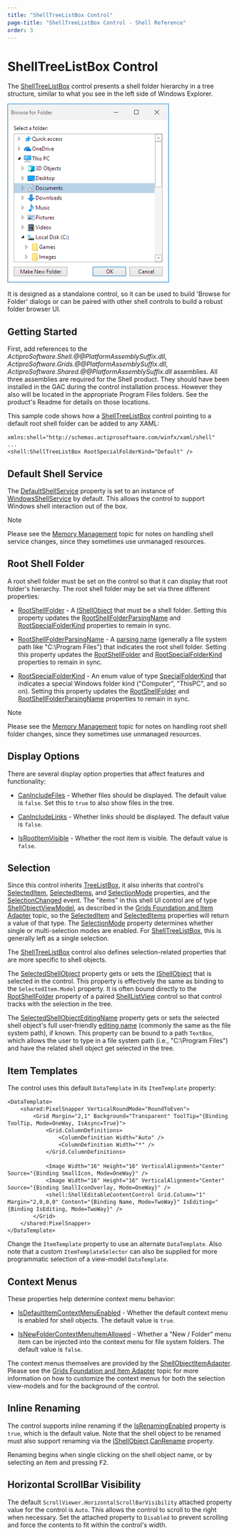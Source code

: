 ```yaml
---
title: "ShellTreeListBox Control"
page-title: "ShellTreeListBox Control - Shell Reference"
order: 3
---
```

# ShellTreeListBox Control

The [ShellTreeListBox](xref:@ActiproUIRoot.Controls.Shell.ShellTreeListBox) control presents a shell folder hierarchy in a tree structure, similar to what you see in the left side of Windows Explorer.

![Screenshot](images/browse-for-folder.png)

It is designed as a standalone control, so it can be used to build 'Browse for Folder' dialogs or can be paired with other shell controls to build a robust folder browser UI.

## Getting Started

First, add references to the *ActiproSoftware.Shell.@@PlatformAssemblySuffix.dll*, *ActiproSoftware.Grids.@@PlatformAssemblySuffix.dll*, *ActiproSoftware.Shared.@@PlatformAssemblySuffix.dll* assemblies.  All three assemblies are required for the Shell product.  They should have been installed in the GAC during the control installation process.  However they also will be located in the appropriate Program Files folders.  See the product's Readme for details on those locations.

This sample code shows how a [ShellTreeListBox](xref:@ActiproUIRoot.Controls.Shell.ShellTreeListBox) control pointing to a default root shell folder can be added to any XAML:

```xaml
xmlns:shell="http://schemas.actiprosoftware.com/winfx/xaml/shell"
...
<shell:ShellTreeListBox RootSpecialFolderKind="Default" />
```

## Default Shell Service

The [DefaultShellService](xref:@ActiproUIRoot.Controls.Shell.ShellTreeListBox.DefaultShellService) property is set to an instance of [WindowsShellService](xref:ActiproSoftware.Shell.WindowsShellService) by default.  This allows the control to support Windows shell interaction out of the box.

> [!NOTE]
> Please see the [Memory Management](memory-management.md) topic for notes on handling shell service changes, since they sometimes use unmanaged resources.

## Root Shell Folder

A root shell folder must be set on the control so that it can display that root folder's hierarchy.  The root shell folder may be set via three different properties:

- [RootShellFolder](xref:@ActiproUIRoot.Controls.Shell.ShellTreeListBox.RootShellFolder) - A [IShellObject](xref:ActiproSoftware.Shell.IShellObject) that must be a shell folder.  Setting this property updates the [RootShellFolderParsingName](xref:@ActiproUIRoot.Controls.Shell.ShellTreeListBox.RootShellFolderParsingName) and [RootSpecialFolderKind](xref:@ActiproUIRoot.Controls.Shell.ShellTreeListBox.RootSpecialFolderKind) properties to remain in sync.

- [RootShellFolderParsingName](xref:@ActiproUIRoot.Controls.Shell.ShellTreeListBox.RootShellFolderParsingName) - A [parsing name](shell-objects-framework/shell-objects.md) (generally a file system path like "C:\\Program Files") that indicates the root shell folder.  Setting this property updates the [RootShellFolder](xref:@ActiproUIRoot.Controls.Shell.ShellTreeListBox.RootShellFolder) and [RootSpecialFolderKind](xref:@ActiproUIRoot.Controls.Shell.ShellTreeListBox.RootSpecialFolderKind) properties to remain in sync.

- [RootSpecialFolderKind](xref:@ActiproUIRoot.Controls.Shell.ShellTreeListBox.RootSpecialFolderKind) - An enum value of type [SpecialFolderKind](xref:ActiproSoftware.Shell.SpecialFolderKind) that indicates a special Windows folder kind ("Computer", "ThisPC", and so on).  Setting this property updates the [RootShellFolder](xref:@ActiproUIRoot.Controls.Shell.ShellTreeListBox.RootShellFolder) and [RootShellFolderParsingName](xref:@ActiproUIRoot.Controls.Shell.ShellTreeListBox.RootShellFolderParsingName) properties to remain in sync.

> [!NOTE]
> Please see the [Memory Management](memory-management.md) topic for notes on handling root shell folder changes, since they sometimes use unmanaged resources.

## Display Options

There are several display option properties that affect features and functionality:

- [CanIncludeFiles](xref:@ActiproUIRoot.Controls.Shell.ShellTreeListBox.CanIncludeFiles) - Whether files should be displayed.  The default value is `false`.  Set this to `true` to also show files in the tree.

- [CanIncludeLinks](xref:@ActiproUIRoot.Controls.Shell.ShellTreeListBox.CanIncludeLinks) - Whether links should be displayed.  The default value is `false`.

- [IsRootItemVisible](xref:@ActiproUIRoot.Controls.Grids.TreeListBox.IsRootItemVisible) - Whether the root item is visible.  The default value is `false`.

## Selection

Since this control inherits [TreeListBox](xref:@ActiproUIRoot.Controls.Grids.TreeListBox), it also inherits that control's [SelectedItem](xref:@ActiproUIRoot.Controls.Grids.TreeListBox.SelectedItem), [SelectedItems](xref:@ActiproUIRoot.Controls.Grids.TreeListBox.SelectedItems), and [SelectionMode](xref:@ActiproUIRoot.Controls.Grids.TreeListBox.SelectionMode) properties, and the [SelectionChanged](xref:@ActiproUIRoot.Controls.Grids.TreeListBox.SelectionChanged) event.  The "items" in this shell UI control are of type [ShellObjectViewModel](xref:@ActiproUIRoot.Controls.Shell.ShellObjectViewModel), as described in the [Grids Foundation and Item Adapter](grids-foundation.md) topic, so the [SelectedItem](xref:@ActiproUIRoot.Controls.Grids.TreeListBox.SelectedItem) and [SelectedItems](xref:@ActiproUIRoot.Controls.Grids.TreeListBox.SelectedItems) properties will return a value of that type.  The [SelectionMode](xref:@ActiproUIRoot.Controls.Grids.TreeListBox.SelectionMode) property determines whether single or multi-selection modes are enabled.  For [ShellTreeListBox](xref:@ActiproUIRoot.Controls.Shell.ShellTreeListBox), this is generally left as a single selection.

The [ShellTreeListBox](xref:@ActiproUIRoot.Controls.Shell.ShellTreeListBox) control also defines selection-related properties that are more specific to shell objects.

The [SelectedShellObject](xref:@ActiproUIRoot.Controls.Shell.ShellTreeListBox.SelectedShellObject) property gets or sets the [IShellObject](xref:ActiproSoftware.Shell.IShellObject) that is selected in the control.  This property is effectively the same as binding to the `SelectedItem.Model` property.  It is often bound directly to the [RootShellFolder](xref:@ActiproUIRoot.Controls.Shell.ShellListView.RootShellFolder) property of a paired [ShellListView](xref:@ActiproUIRoot.Controls.Shell.ShellListView) control so that control tracks with the selection in the tree.

The [SelectedShellObjectEditingName](xref:@ActiproUIRoot.Controls.Shell.ShellTreeListBox.SelectedShellObjectEditingName) property gets or sets the selected shell object's full user-friendly [editing name](shell-objects-framework/shell-objects.md) (commonly the same as the file system path), if known.  This property can be bound to a path `TextBox`, which allows the user to type in a file system path (i.e., "C:\\Program Files") and have the related shell object get selected in the tree.

## Item Templates

The control uses this default `DataTemplate` in its `ItemTemplate` property:

```xaml
<DataTemplate>
	<shared:PixelSnapper VerticalRoundMode="RoundToEven">
		<Grid Margin="2,1" Background="Transparent" ToolTip="{Binding ToolTip, Mode=OneWay, IsAsync=True}">
			<Grid.ColumnDefinitions>
				<ColumnDefinition Width="Auto" />
				<ColumnDefinition Width="*" />
			</Grid.ColumnDefinitions>

			<Image Width="16" Height="16" VerticalAlignment="Center" Source="{Binding SmallIcon, Mode=OneWay}" />
			<Image Width="16" Height="16" VerticalAlignment="Center" Source="{Binding SmallIconOverlay, Mode=OneWay}" />
			<shell:ShellEditableContentControl Grid.Column="1" Margin="2,0,0,0" Content="{Binding Name, Mode=TwoWay}" IsEditing="{Binding IsEditing, Mode=TwoWay}" />
		</Grid>
	</shared:PixelSnapper>
</DataTemplate>
```

Change the `ItemTemplate` property to use an alternate `DataTemplate`.  Also note that a custom `ItemTemplateSelector` can also be supplied for more programmatic selection of a view-model `DataTemplate`.

## Context Menus

These properties help determine context menu behavior:

- [IsDefaultItemContextMenuEnabled](xref:@ActiproUIRoot.Controls.Shell.ShellTreeListBox.IsDefaultItemContextMenuEnabled) - Whether the default context menu is enabled for shell objects.  The default value is `true`.

- [IsNewFolderContextMenuItemAllowed](xref:@ActiproUIRoot.Controls.Shell.ShellTreeListBox.IsNewFolderContextMenuItemAllowed) - Whether a "New / Folder" menu item can be injected into the context menu for file system folders.  The default value is `false`.

The context menus themselves are provided by the [ShellObjectItemAdapter](xref:@ActiproUIRoot.Controls.Shell.ShellObjectItemAdapter).  Please see the [Grids Foundation and Item Adapter](grids-foundation.md) topic for more information on how to customize the context menus for both the selection view-models and for the background of the control.

## Inline Renaming

The control supports inline renaming if the [IsRenamingEnabled](xref:@ActiproUIRoot.Controls.Shell.ShellTreeListBox.IsRenamingEnabled) property is `true`, which is the default value.  Note that the shell object to be renamed must also support renaming via the [IShellObject](xref:ActiproSoftware.Shell.IShellObject).[CanRename](xref:ActiproSoftware.Shell.IShellObject.CanRename) property.

Renaming begins when single clicking on the shell object name, or by selecting an item and pressing <kbd>F2</kbd>.

## Horizontal ScrollBar Visibility

The default `ScrollViewer.HorizontalScrollBarVisibility` attached property value for the control is `Auto`.  This allows the control to scroll to the right when necessary.  Set the attached property to `Disabled` to prevent scrolling and force the contents to fit within the control's width.
